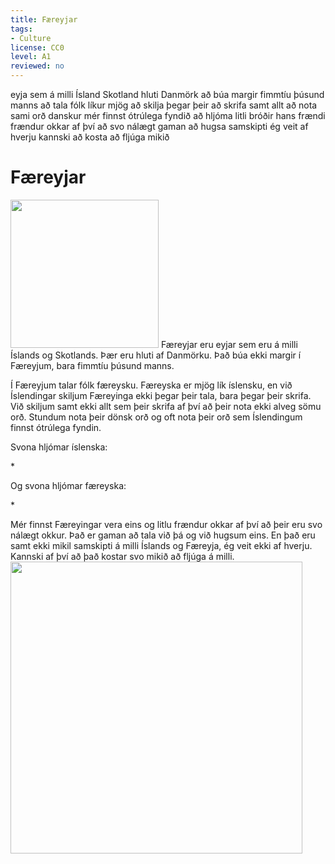 ```yaml
---
title: Færeyjar
tags:
- Culture
license: CC0
level: A1
reviewed: no
---
```

<vocabulary>
eyja
sem
á milli
Ísland
Skotland
hluti
Danmörk
að búa
margir
fimmtíu
þúsund
manns
að tala
fólk
líkur
mjög
að skilja
þegar
þeir
að skrifa
samt
allt
að nota
sami
orð
danskur
mér finnst
ótrúlega
fyndið
að hljóma
litli bróðir hans
frændi
frændur
okkar
af því að
svo
nálægt
gaman
að hugsa
samskipti
ég veit
af hverju
kannski
að kosta
að fljúga
mikið
</vocabulary>

# Færeyjar

<Image src="Idioma_feroés.png" position="right" width="237"/>
<Book audio="Færeyska.mp3">
Færeyjar eru eyjar sem eru á milli Íslands og Skotlands. Þær eru hluti af Danmörku. Það búa ekki margir í Færeyjum, bara fimmtíu þúsund manns.

Í Færeyjum talar fólk færeysku. Færeyska er mjög lík íslensku, en við Íslendingar skiljum Færeyinga ekki þegar þeir tala, bara þegar þeir skrifa. Við skiljum samt ekki allt sem þeir skrifa af því að þeir nota ekki alveg sömu orð. Stundum nota þeir dönsk orð og oft nota þeir orð sem Íslendingum finnst ótrúlega fyndin.

Svona hljómar íslenska:

*<Audio src="færeyska_demo_is.mp3" inline/> ''Ég skil þig ekki.''

Og svona hljómar færeyska:

*<Audio src="færeyska_demo_fo.mp3" inline/> ''Eg skilji teg ikki.''

Mér finnst Færeyingar vera eins og litlu frændur okkar af því að þeir eru svo nálægt okkur. Það er gaman að tala við þá og við hugsum eins. En það eru samt ekki mikil samskipti á milli Íslands og Færeyja, ég veit ekki af hverju. Kannski af því að það kostar svo mikið að fljúga á milli.
</Book>
<Image src="Færeyjar.jpg" width="467"/>
